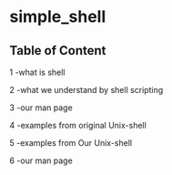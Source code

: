 # simple_shell

<h2>Table of Content</h2>

<p>1 -what is shell</p>
<p>2 -what we understand by shell scripting</p>
<p>3 -our man page</p>
<p>4 -examples from original Unix-shell</p>
<p>5 -examples from Our Unix-shell</p>
<p>6 -our man page</p>
